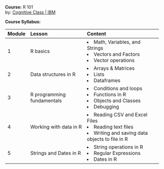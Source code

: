 **Course:** R 101<br>
by: [Cognitive Class | IBM](https://cognitiveclass.ai/courses/r-101)

**Course Syllabus:**

Module | Lesson| Content
:------|:------|:-------
1 | R basics  | <li>Math, Variables, and Strings</li> <li>Vectors and Factors</li> <li>Vector operations</li>
2 | Data structures in R  | <li>Arrays & Matrices</li> <li>Lists</li> <li>Dataframes</li>
3 | R programming fundamentals  | <li>Conditions and loops</li> <li>Functions in R</li> <li>Objects and Classes</li> <li>Debugging</li>
4 | Working with data in R  | <li>Reading CSV and Excel Files</li> <li>Reading text files</li> <li>Writing and saving data objects to file in R</li>
5 | Strings and Dates in R  | <li>String operations in R</li> <li>Regular Expressions</li> <li>Dates in R</li>
